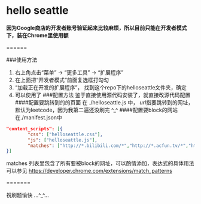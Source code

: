 hello seattle
=======

**因为Google商店的开发者账号验证起来比较麻烦，所以目前只能在开发者模式下，装在Chrome里使用额**

======

###使用方法
1. 右上角点击“菜单” -> “更多工具” -> “扩展程序”
2. 在上面把“开发者模式”前面复选框打勾勾
3. “加载正在开发的扩展程序”， 找到这个repo下的helloseattle文件夹，确定
4. 可以使用了
###配置方法
鉴于直接使用源代码安装了，就直接改源代码配置
####配置要跳转到的的页面
在 ./helloseattle.js 中， *url*指要跳转到的网址，默认为leetcode，因为我第二遍还没刷完 ^_^
####配置要block的网站
在./manifest.json中

```json
"content_scripts": [{
        "css": ["helloseattle.css"],
        "js": ["helloseattle.js"],
        "matches": ["http://*.bilibili.com/*","http://*.acfun.tv/*","http://*.weibo.com/*","http://*.facebook.com/*","http://*.twitter.com/*","http://*.youtube.com/*"]
}]
```

matches 列表里包含了所有要被block的网址，可以酌情添加，表达式的具体用法可以参见 https://developer.chrome.com/extensions/match_patterns 

=======

祝刷题愉快 …^_^…
